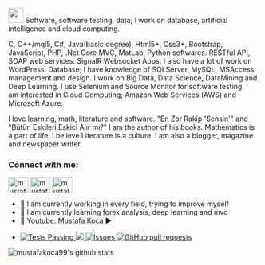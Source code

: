 <img src="https://raw.githubusercontent.com/iampavangandhi/iampavangandhi/master/gifs/Hi.gif" width="30px"> Software, software testing, data; I work on database, artificial intelligence and cloud computing.

C, C++/mql5, C#, Java(basic degree), Html5+, Css3+, Bootstrap, JavaScript, PHP, .Net Core MVC, MatLab, Python softwares. 
RESTful API, SOAP web services.
SignalR Websocket Apps.
I also have a lot of work on WordPress.
Database; I have knowledge of SQLServer, MySQL, MSAccess management and design. 
I work on Big Data, Data Science, DataMining and Deep Learning.
I use Selenium and Source Monitor for software testing.
I am interested in Cloud Computing; Amazon Web Services (AWS) and Microsoft Azure.

I love learning, math, literature and software. 
"En Zor Rakip 'Sensin'" and "Bütün Eskileri Eskici Alır mı?" I am the author of his books. Mathematics is a part of life, I believe Literature is a culture. I am also a blogger, magazine and newspaper writer.

<h3 align="left">Connect with me:</h3>
<p align="left">
<a href="https://twitter.com/mustafaakocaa99" target="blank"><img align="center" src="https://raw.githubusercontent.com/rahuldkjain/github-profile-readme-generator/master/src/images/icons/Social/twitter.svg" alt="mustafaakocaa99" height="30" width="40" /></a>
<a href="https://linkedin.com/in/mustafakoca99" target="blank"><img align="center" src="https://raw.githubusercontent.com/rahuldkjain/github-profile-readme-generator/master/src/images/icons/Social/linked-in-alt.svg" alt="mustafakoca99" height="30" width="40" /></a>
<a href="https://instagram.com/mustafakoca99" target="blank"><img align="center" src="https://raw.githubusercontent.com/rahuldkjain/github-profile-readme-generator/master/src/images/icons/Social/instagram.svg" alt="mustafakoca99" height="30" width="40" /></a>
</p>

- 🔭 I am currently working in every field, trying to improve myself
- 🌱 I am currently learning forex analysis, deep learning and mvc
- 🤔 Youtube: [Mustafa Koca ▶️](https://www.youtube.com/channel/UCEOgptjepYwXTh1wtBlwVgA)
- <p align="left">
    <a href="https://github.com/anuraghazra/github-readme-stats/actions">
      <img alt="Tests Passing" src="https://github.com/anuraghazra/github-readme-stats/workflows/Test/badge.svg" />
    </a>
    <a href="https://codecov.io/gh/anuraghazra/github-readme-stats">
      <img src="https://codecov.io/gh/anuraghazra/github-readme-stats/branch/master/graph/badge.svg" />
    </a>
    <a href="https://github.com/anuraghazra/github-readme-stats/issues">
      <img alt="Issues" src="https://img.shields.io/github/issues/anuraghazra/github-readme-stats?color=0088ff" />
    </a>
    <a href="https://github.com/anuraghazra/github-readme-stats/pulls">
      <img alt="GitHub pull requests" src="https://img.shields.io/github/issues-pr/anuraghazra/github-readme-stats?color=0088ff" />
    </a>
  </p>
![mustafakoca99's github stats](https://github-readme-stats.vercel.app/api?username=mustafakoca99&show_icons=true&theme=radical)
